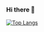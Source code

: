 ### Hi there 👋

[![Top Langs](https://github-readme-stats.vercel.app/api/top-langs/?username=nakajiii&count_private=true
)](https://github.com/anuraghazra/github-readme-stats)


<!--
**nakajiii/nakajiii** is a ✨ _special_ ✨ repository because its `README.md` (this file) appears on your GitHub profile.

Here are some ideas to get you started:

- 🔭 I’m currently working on ...
- 🌱 I’m currently learning ...
- 👯 I’m looking to collaborate on ...
- 🤔 I’m looking for help with ...
- 💬 Ask me about ...
- 📫 How to reach me: ...
- 😄 Pronouns: ...
- ⚡ Fun fact: ...
-->
